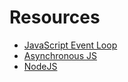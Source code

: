# Resources

- [JavaScript Event Loop](https://dev.to/nodedoctors/an-animated-guide-to-nodejs-event-loop-3g62)
- [Asynchronous JS](https://www.youtube.com/watch?v=QSqc6MMS6Fk&list=PL1PqvM2UQiMoGNTaxFMSK2cih633lpFKP&index=12)
- [NodeJS](https://www.youtube.com/watch?v=HXpPKhWOkAs&list=PLC3y8-rFHvwh8shCMHFA5kWxD9PaPwxaY&index=2)
